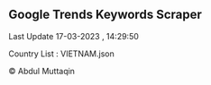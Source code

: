 

## Google Trends Keywords Scraper 
 
Last Update 17-03-2023 , 14:29:50

Country List :
VIETNAM.json



© Abdul Muttaqin 
